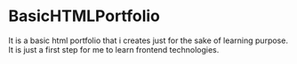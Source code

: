 # BasicHTMLPortfolio
It is a basic html portfolio that i creates just for the sake of learning purpose. It is just a first step for me to learn frontend technologies.
